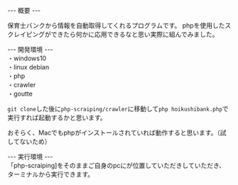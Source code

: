 

--- 概要 ---

保育士バンクから情報を自動取得してくれるプログラムです。
phpを使用したスクレイピングができたら何かに応用できるなと思い実際に組んでみました。

--- 開発環境 ---<br>
・windows10<br>
・linux debian<br>
・php<br>
・crawler<br>
・goutte</br>

```git clone```した後に```php-scraiping/crawler```に移動して```php hoikushibank.php```で実行すれば起動するかと思います。

おそらく、Macでもphpがインストールされていれば動作すると思います。（試してないため）

--- 実行環境 ---</br>
「php-scraiping]をそのままご自身のpcにが位置していただきしていただき、ターミナルから実行できます。
